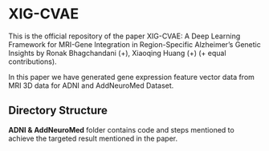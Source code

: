 # XIG-CVAE

This is the official repository of the paper XIG-CVAE: A Deep Learning Framework for MRI-Gene Integration in Region-Specific Alzheimer’s Genetic Insights by Ronak Bhagchandani (+), Xiaoqing Huang (+) (+ equal contributions).

In this paper we have generated gene expression feature vector data from MRI 3D data for ADNI and AddNeuroMed Dataset.

## Directory Structure

**ADNI & AddNeuroMed** folder contains code and steps mentioned to achieve the targeted result mentioned in the paper.

